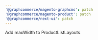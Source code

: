 ```yaml
---
'@graphcommerce/magento-graphcms': patch
'@graphcommerce/magento-product': patch
'@graphcommerce/next-ui': patch
---
```


Add maxWidth to ProductListLayouts
